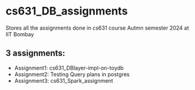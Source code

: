 # cs631_DB_assignments
Stores all the assignments done in cs631 course Autmn semester 2024 at IIT Bombay

## 3 assignments:
  - Assignment1: cs631_DBlayer-impl-on-toydb
  - Assignment2: Testing Query plans in postgres
  - Assignment3: cs631_Spark_assignment
